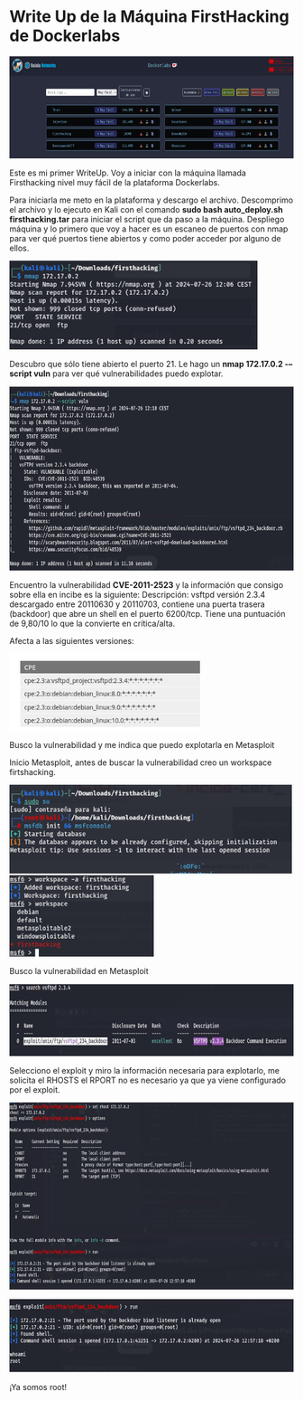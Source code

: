 <h1> Write Up de la Máquina FirstHacking de Dockerlabs</h1>

<img src="assets/1lkhfcqj.png" style="width:6.73472in;height:1.88319in" />

Este es mi primer WriteUp. Voy a iniciar con la máquina llamada Firsthacking nivel muy fácil de la plataforma Dockerlabs.

Para iniciarla me meto en la plataforma y descargo el archivo. Descomprimo el archivo y lo ejecuto en Kali con el comando **sudo bash auto_deploy.sh firsthacking.tar**
para iniciar el script que da paso a la máquina.
Despliego máquina y lo primero que voy a hacer es
un escaneo de puertos con nmap para ver qué puertos tiene abiertos y como poder acceder por alguno de ellos.

<img src="assets/0tpzb2dm.png" style="width:4.58403in;height:1.63333in" />

Descubro que sólo tiene abierto el puerto 21. Le hago un **nmap 172.17.0.2 -–script vuln** para ver qué vulnerabilidades puedo explotar.

<img src="assets/y0grstyp.png" style="width:6.93056in;height:3.39986in" />

Encuentro la vulnerabilidad **CVE-2011-2523** y la información que consigo sobre ella en incibe es la siguiente:
Descripción: vsftpd versión 2.3.4 descargado entre 20110630 y 20110703,
contiene una puerta trasera (backdoor) que abre un shell en el puerto
6200/tcp. Tiene una puntuación de 9,80/10 lo que la convierte en
crítica/alta.

Afecta a las siguientes versiones:

<img src="assets/4jdgxult.png" style="width:3.525in;height:1.41667in" />

Busco la vulnerabilidad y me indica que puedo explotarla en Metasploit

Inicio Metasploit, antes de buscar la vulnerabilidad creo un workspace
firtshacking.

<img src="assets/jro5dhaa.png" style="width:5.21667in;height:1.64167in" />
<img src="assets/1wndajak.png" style="width:2.66667in;height:1.5in" />

Busco la vulnerabilidad en Metasploit

<img src="assets/rlycy1ls.png" style="width:6.8in;height:1.325in" />

Selecciono el exploit y miro la información necesaria para explotarlo,
me solicita el RHOSTS el RPORT no es necesario ya que ya viene
configurado por el exploit.

<img src="assets/j5mox1vd.png" style="width:6.84167in;height:3.45in" />

<img src="assets/lotcfn4y.png"
style="width:5.90556in;height:1.35139in" />

¡Ya somos root!
